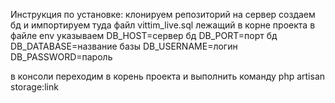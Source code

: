 Инструкция по установке: клонируем репозиторий на сервер создаем бд и импортируем туда файл vittim_live.sql лежащий в корне проекта в файле env указываем DB_HOST=сервер бд DB_PORT=порт бд DB_DATABASE=название базы DB_USERNAME=логин DB_PASSWORD=пароль

в консоли переходим в корень проекта и выполнить команду php artisan storage:link